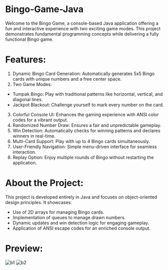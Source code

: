 # Bingo-Game-Java

Welcome to the Bingo Game, a console-based Java application offering a fun and interactive experience with two exciting game modes. This project demonstrates fundamental programming concepts while delivering a fully functional Bingo game. 

# Features:
1. Dynamic Bingo Card Generation: Automatically generates 5x5 Bingo cards with unique numbers and a free center space.
2. Two Game Modes:
  * Tumpak Bingo: Play with traditional patterns like horizontal, vertical, and diagonal lines.
  * Jackpot Blackout: Challenge yourself to mark every number on the card.
3. Colorful Console UI: Enhances the gaming experience with ANSI color codes for a vibrant output.
4. Randomized Number Draw: Ensures a fair and unpredictable gameplay.
5. Win Detection: Automatically checks for winning patterns and declares winners in real-time.
6. Multi-Card Support: Play with up to 4 Bingo cards simultaneously.
7. User-Friendly Navigation: Simple menu-driven interface for seamless interaction.
8. Replay Option: Enjoy multiple rounds of Bingo without restarting the application.

# About the Project:
This project is developed entirely in Java and focuses on object-oriented design principles. It showcases:
  * Use of 2D arrays for managing Bingo cards.
  * Implementation of queues to manage drawn numbers.
  * Dynamic updates and win detection logic for engaging gameplay.
  * Application of ANSI escape codes for an enriched console output.

# Preview:
![b1](https://github.com/user-attachments/assets/99e51b50-4817-4c6a-be5a-7bd8b0ef2f5e)
![b2](https://github.com/user-attachments/assets/e9228f30-3140-471f-8745-e19c5da8f674)
